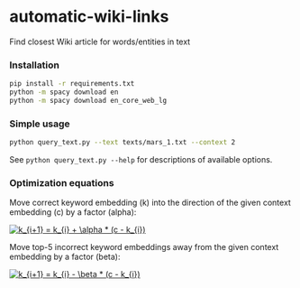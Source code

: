 # automatic-wiki-links
Find closest Wiki article for words/entities in text

### Installation
```bash
pip install -r requirements.txt
python -m spacy download en
python -m spacy download en_core_web_lg
```

### Simple usage
```bash
python query_text.py --text texts/mars_1.txt --context 2
```

See ```python query_text.py --help``` for descriptions of available options.

### Optimization equations

Move correct keyword embedding (k) into the direction of the given context embedding (c) by a factor (alpha):

<a href="https://www.codecogs.com/eqnedit.php?latex=k_{i&plus;1}&space;=&space;k_{i}&space;&plus;&space;\alpha&space;*&space;(c&space;-&space;k_{i})" target="_blank"><img src="https://latex.codecogs.com/png.latex?k_{i&plus;1}&space;=&space;k_{i}&space;&plus;&space;\alpha&space;*&space;(c&space;-&space;k_{i})" title="k_{i+1} = k_{i} + \alpha * (c - k_{i})" /></a>

Move top-5 incorrect keyword embeddings away from the given context embedding by a factor (beta):

<a href="https://www.codecogs.com/eqnedit.php?latex=k_{i&plus;1}&space;=&space;k_{i}&space;-&space;\beta&space;*&space;(c&space;-&space;k_{i})" target="_blank"><img src="https://latex.codecogs.com/png.latex?k_{i&plus;1}&space;=&space;k_{i}&space;-&space;\beta&space;*&space;(c&space;-&space;k_{i})" title="k_{i+1} = k_{i} - \beta * (c - k_{i})" /></a>
